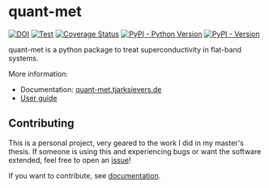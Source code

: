 <!--
SPDX-FileCopyrightText: 2024 Tjark Sievers
SPDX-FileCopyrightText: 2025 Tjark Sievers

SPDX-License-Identifier: MIT
-->

# quant-met

[![DOI](https://zenodo.org/badge/800628635.svg)](https://zenodo.org/badge/latestdoi/800628635)
[![Test](https://github.com/Ruberhauptmann/quant-met/actions/workflows/unit_tests.yml/badge.svg)](https://github.com/Ruberhauptmann/quant-met/actions/workflows/unit_tests.yml)
[![Coverage Status](https://coveralls.io/repos/github/Ruberhauptmann/quant-met/badge.svg?branch=main)](https://coveralls.io/github/Ruberhauptmann/quant-met?branch=main)
[![PyPI - Python Version](https://img.shields.io/pypi/pyversions/quant-met)](https://pypi.org/project/quant-met/)
[![PyPI - Version](https://img.shields.io/pypi/v/quant-met)](https://pypi.org/project/quant-met/)

quant-met is a python package to treat superconductivity in flat-band systems.

More information:
- Documentation: [quant-met.tjarksievers.de](https://quant-met.tjarksievers.de)
- [User guide](https://quant-met.tjarksievers.de/en/latest/user_guide.html)


## Contributing

This is a personal project, very geared to the work I did in my master's thesis.
If someone is using this and experiencing bugs or want the software extended, feel free to open an [issue](https://github.com/Ruberhauptmann/quant-met/issues/new/choose)!

If you want to contribute, see [documentation](https://quant-met.tjarksievers.de/en/latest/development.html).
